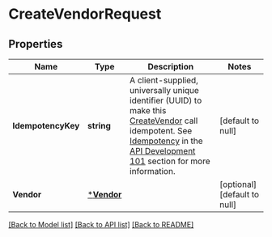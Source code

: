 # CreateVendorRequest

## Properties
Name | Type | Description | Notes
------------ | ------------- | ------------- | -------------
**IdempotencyKey** | **string** | A client-supplied, universally unique identifier (UUID) to make this [CreateVendor](api-endpoint:Vendors-CreateVendor) call idempotent.  See [Idempotency](https://developer.squareup.com/docs/basics/api101/idempotency) in the [API Development 101](https://developer.squareup.com/docs/basics/api101/overview) section for more information. | [default to null]
**Vendor** | [***Vendor**](Vendor.md) |  | [optional] [default to null]

[[Back to Model list]](../README.md#documentation-for-models) [[Back to API list]](../README.md#documentation-for-api-endpoints) [[Back to README]](../README.md)

